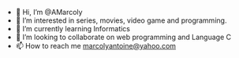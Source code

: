 - 👋 Hi, I’m @AMarcoly
- 👀 I’m interested in series, movies, video game and programming.
- 🌱 I’m currently learning Informatics
- 💞️ I’m looking to collaborate on web programming and Language C
- 📫 How to reach me marcolyantoine@yahoo.com

<!---
AMarcoly/AMarcoly is a ✨ special ✨ repository because its `README.md` (this file) appears on your GitHub profile.
You can click the Preview link to take a look at your changes.
--->
